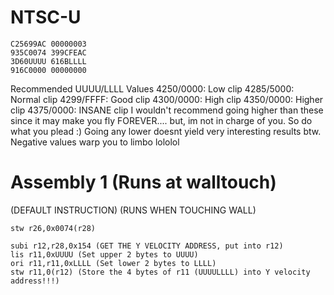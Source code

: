 # NTSC-U
```
C25699AC 00000003
935C0074 399CFEAC
3D60UUUU 616BLLLL
916C0000 00000000
```
Recommended UUUU/LLLL Values
4250/0000: Low clip
4285/5000: Normal clip
4299/FFFF: Good clip
4300/0000: High clip
4350/0000: Higher clip
4375/0000: INSANE clip
I wouldn't recommend going higher than these since it may make you fly FOREVER.... but, im not in charge of you. So do what you plead :)
Going any lower doesnt yield very interesting results btw.
Negative values warp you to limbo lololol
# Assembly 1 (Runs at walltouch)
(DEFAULT INSTRUCTION) (RUNS WHEN TOUCHING WALL)
```
stw r26,0x0074(r28) 
```
```
subi r12,r28,0x154 (GET THE Y VELOCITY ADDRESS, put into r12)
lis r11,0xUUUU (Set upper 2 bytes to UUUU)
ori r11,r11,0xLLLL (Set lower 2 bytes to LLLL)
stw r11,0(r12) (Store the 4 bytes of r11 (UUUULLLL) into Y velocity address!!!)
```
